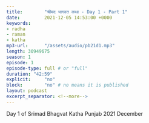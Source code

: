 ```yaml
---
title:        "श्रीमद भागवत कथा - Day 1 - Part 1"
date:         2021-12-05 14:53:00 +0000
keywords:
- radha
- raman
- katha
mp3-url:      "/assets/audio/pb21d1.mp3"
length: 30949675
season: 1
episode: 1
episode-type: full # or "full"
duration: "42:59" 
explicit:     "no"
block:        "no" # no means it is published
layout: podcast
excerpt_separator: <!--more-->
---
```

Day 1 of Srimad Bhagvat Katha Punjab 2021 December
<!--more-->

